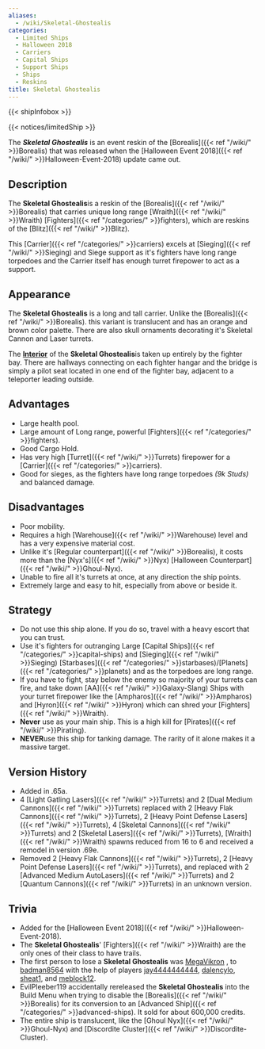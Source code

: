 ```yaml
---
aliases:
  - /wiki/Skeletal-Ghostealis
categories:
  - Limited Ships
  - Halloween 2018
  - Carriers
  - Capital Ships
  - Support Ships
  - Ships
  - Reskins
title: Skeletal Ghostealis
---
```


{{< shipInfobox >}}

{{< notices/limitedShip >}}

The **_Skeletal Ghostealis_** is an event reskin of the [Borealis]({{< ref "/wiki/" >}}Borealis) that was released when the [Halloween Event 2018]({{< ref "/wiki/" >}}Halloween-Event-2018) update came out.

## Description

The **Skeletal Ghostealis**is a reskin of the [Borealis]({{< ref "/wiki/" >}}Borealis) that carries unique long range [Wraith]({{< ref "/wiki/" >}}Wraith) [Fighters]({{< ref "/categories/" >}}fighters), which are reskins of the [Blitz]({{< ref "/wiki/" >}}Blitz).

This [Carrier]({{< ref "/categories/" >}}carriers) excels at [Sieging]({{< ref "/wiki/" >}}Sieging) and Siege support as it's fighters have long range torpedoes and the Carrier itself has enough turret firepower to act as a support.

## Appearance

The **Skeletal Ghostealis** is a long and tall carrier. Unlike the [Borealis]({{< ref "/wiki/" >}}Borealis). this variant is translucent and has an orange and brown color palette. There are also skull ornaments decorating it's Skeletal Cannon and Laser turrets.

The **<u>Interior</u>** of the **Skeletal Ghostealis**is taken up entirely by the fighter bay. There are hallways connecting on each fighter hangar and the bridge is simply a pilot seat located in one end of the fighter bay, adjacent to a teleporter leading outside.

## Advantages

- Large health pool.
- Large amount of Long range, powerful [Fighters]({{< ref "/categories/" >}}fighters).
- Good Cargo Hold.
- Has very high [Turret]({{< ref "/wiki/" >}}Turrets) firepower for a [Carrier]({{< ref "/categories/" >}}carriers).
- Good for sieges, as the fighters have long range torpedoes _(9k Studs)_ and balanced damage.

## Disadvantages

- Poor mobility.
- Requires a high [Warehouse]({{< ref "/wiki/" >}}Warehouse) level and has a very expensive material cost.
- Unlike it's [Regular counterpart]({{< ref "/wiki/" >}}Borealis), it costs more than the [Nyx's]({{< ref "/wiki/" >}}Nyx) [Halloween Counterpart]({{< ref "/wiki/" >}}Ghoul-Nyx).
- Unable to fire all it's turrets at once, at any direction the ship points.
- Extremely large and easy to hit, especially from above or beside it.

## Strategy

- Do not use this ship alone. If you do so, travel with a heavy escort that you can trust.
- Use it's fighters for outranging Large [Capital Ships]({{< ref "/categories/" >}}capital-ships) and [Sieging]({{< ref "/wiki/" >}}Sieging) [Starbases]({{< ref "/categories/" >}}starbases)/[Planets]({{< ref "/categories/" >}}planets) and as the torpedoes are long range.
- If you have to fight, stay below the enemy so majority of your turrets can fire, and take down [AA]({{< ref "/wiki/" >}}Galaxy-Slang) Ships with your turret firepower like the [Ampharos]({{< ref "/wiki/" >}}Ampharos) and [Hyron]({{< ref "/wiki/" >}}Hyron) which can shred your [Fighters]({{< ref "/wiki/" >}}Wraith).
- **Never** use as your main ship. This is a high kill for [Pirates]({{< ref "/wiki/" >}}Pirating).
- **NEVER**use this ship for tanking damage. The rarity of it alone makes it a massive target.

## Version History

- Added in .65a.
- 4 [Light Gatling Lasers]({{< ref "/wiki/" >}}Turrets) and 2 [Dual Medium Cannons]({{< ref "/wiki/" >}}Turrets) replaced with 2 [Heavy Flak Cannons]({{< ref "/wiki/" >}}Turrets), 2 [Heavy Point Defense Lasers]({{< ref "/wiki/" >}}Turrets), 4 [Skeletal Cannons]({{< ref "/wiki/" >}}Turrets) and 2 [Skeletal Lasers]({{< ref "/wiki/" >}}Turrets), [Wraith]({{< ref "/wiki/" >}}Wraith) spawns reduced from 16 to 6 and received a remodel in version .69e.
- Removed 2 [Heavy Flak Cannons]({{< ref "/wiki/" >}}Turrets), 2 [Heavy Point Defense Lasers]({{< ref "/wiki/" >}}Turrets), and replaced with 2 [Advanced Medium AutoLasers]({{< ref "/wiki/" >}}Turrets) and 2 [Quantum Cannons]({{< ref "/wiki/" >}}Turrets) in an unknown version.

## Trivia

- Added for the [Halloween Event 2018]({{< ref "/wiki/" >}}Halloween-Event-2018).
- The **Skeletal Ghostealis**' [Fighters]({{< ref "/wiki/" >}}Wraith) are the only ones of their class to have trails.
- The first person to lose a **Skeletal Ghostealis** was [MegaVikron](https://www.roblox.com/users/135592866/profile) , to [badman8564](https://www.roblox.com/users/34642665/profile) with the help of players [jay4444444444](https://www.roblox.com/users/27560051/profile), [dalencylo](https://www.roblox.com/users/24707128/profile), [sheat1](https://www.roblox.com/users/41429575/profile), and [meblock12](https://www.roblox.com/users/47162616/profile).
- EvilPleeber119 accidentally rereleased the **Skeletal Ghostealis** into the Build Menu when trying to disable the [Borealis]({{< ref "/wiki/" >}}Borealis) for its conversion to an [Advanced Ship]({{< ref "/categories/" >}}advanced-ships). It sold for about 600,000 credits.
- The entire ship is translucent, like the [Ghoul Nyx]({{< ref "/wiki/" >}}Ghoul-Nyx) and [Discordite Cluster]({{< ref "/wiki/" >}}Discordite-Cluster).
